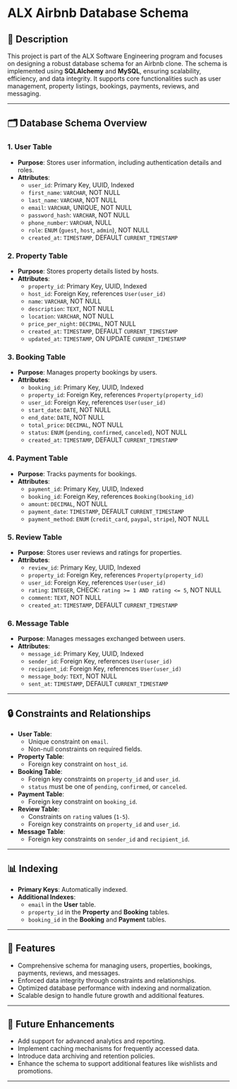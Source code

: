# ALX Airbnb Database Schema

## 📄 Description
This project is part of the ALX Software Engineering program and focuses on designing a robust database schema for an Airbnb clone. The schema is implemented using **SQLAlchemy** and **MySQL**, ensuring scalability, efficiency, and data integrity. It supports core functionalities such as user management, property listings, bookings, payments, reviews, and messaging.

---

## 🗂️ Database Schema Overview

### **1. User Table**
- **Purpose**: Stores user information, including authentication details and roles.
- **Attributes**:
  - `user_id`: Primary Key, UUID, Indexed
  - `first_name`: `VARCHAR`, NOT NULL
  - `last_name`: `VARCHAR`, NOT NULL
  - `email`: `VARCHAR`, UNIQUE, NOT NULL
  - `password_hash`: `VARCHAR`, NOT NULL
  - `phone_number`: `VARCHAR`, NULL
  - `role`: `ENUM` (`guest`, `host`, `admin`), NOT NULL
  - `created_at`: `TIMESTAMP`, DEFAULT `CURRENT_TIMESTAMP`

### **2. Property Table**
- **Purpose**: Stores property details listed by hosts.
- **Attributes**:
  - `property_id`: Primary Key, UUID, Indexed
  - `host_id`: Foreign Key, references `User(user_id)`
  - `name`: `VARCHAR`, NOT NULL
  - `description`: `TEXT`, NOT NULL
  - `location`: `VARCHAR`, NOT NULL
  - `price_per_night`: `DECIMAL`, NOT NULL
  - `created_at`: `TIMESTAMP`, DEFAULT `CURRENT_TIMESTAMP`
  - `updated_at`: `TIMESTAMP`, ON UPDATE `CURRENT_TIMESTAMP`

### **3. Booking Table**
- **Purpose**: Manages property bookings by users.
- **Attributes**:
  - `booking_id`: Primary Key, UUID, Indexed
  - `property_id`: Foreign Key, references `Property(property_id)`
  - `user_id`: Foreign Key, references `User(user_id)`
  - `start_date`: `DATE`, NOT NULL
  - `end_date`: `DATE`, NOT NULL
  - `total_price`: `DECIMAL`, NOT NULL
  - `status`: `ENUM` (`pending`, `confirmed`, `canceled`), NOT NULL
  - `created_at`: `TIMESTAMP`, DEFAULT `CURRENT_TIMESTAMP`

### **4. Payment Table**
- **Purpose**: Tracks payments for bookings.
- **Attributes**:
  - `payment_id`: Primary Key, UUID, Indexed
  - `booking_id`: Foreign Key, references `Booking(booking_id)`
  - `amount`: `DECIMAL`, NOT NULL
  - `payment_date`: `TIMESTAMP`, DEFAULT `CURRENT_TIMESTAMP`
  - `payment_method`: `ENUM` (`credit_card`, `paypal`, `stripe`), NOT NULL

### **5. Review Table**
- **Purpose**: Stores user reviews and ratings for properties.
- **Attributes**:
  - `review_id`: Primary Key, UUID, Indexed
  - `property_id`: Foreign Key, references `Property(property_id)`
  - `user_id`: Foreign Key, references `User(user_id)`
  - `rating`: `INTEGER`, CHECK: `rating >= 1 AND rating <= 5`, NOT NULL
  - `comment`: `TEXT`, NOT NULL
  - `created_at`: `TIMESTAMP`, DEFAULT `CURRENT_TIMESTAMP`

### **6. Message Table**
- **Purpose**: Manages messages exchanged between users.
- **Attributes**:
  - `message_id`: Primary Key, UUID, Indexed
  - `sender_id`: Foreign Key, references `User(user_id)`
  - `recipient_id`: Foreign Key, references `User(user_id)`
  - `message_body`: `TEXT`, NOT NULL
  - `sent_at`: `TIMESTAMP`, DEFAULT `CURRENT_TIMESTAMP`

---

## 🔒 Constraints and Relationships
- **User Table**:
  - Unique constraint on `email`.
  - Non-null constraints on required fields.
- **Property Table**:
  - Foreign key constraint on `host_id`.
- **Booking Table**:
  - Foreign key constraints on `property_id` and `user_id`.
  - `status` must be one of `pending`, `confirmed`, or `canceled`.
- **Payment Table**:
  - Foreign key constraint on `booking_id`.
- **Review Table**:
  - Constraints on `rating` values (`1-5`).
  - Foreign key constraints on `property_id` and `user_id`.
- **Message Table**:
  - Foreign key constraints on `sender_id` and `recipient_id`.

---

## 📊 Indexing
- **Primary Keys**: Automatically indexed.
- **Additional Indexes**:
  - `email` in the **User** table.
  - `property_id` in the **Property** and **Booking** tables.
  - `booking_id` in the **Booking** and **Payment** tables.

---

## 🚀 Features
- Comprehensive schema for managing users, properties, bookings, payments, reviews, and messages.
- Enforced data integrity through constraints and relationships.
- Optimized database performance with indexing and normalization.
- Scalable design to handle future growth and additional features.

---

## 📌 Future Enhancements
- Add support for advanced analytics and reporting.
- Implement caching mechanisms for frequently accessed data.
- Introduce data archiving and retention policies.
- Enhance the schema to support additional features like wishlists and promotions.

---